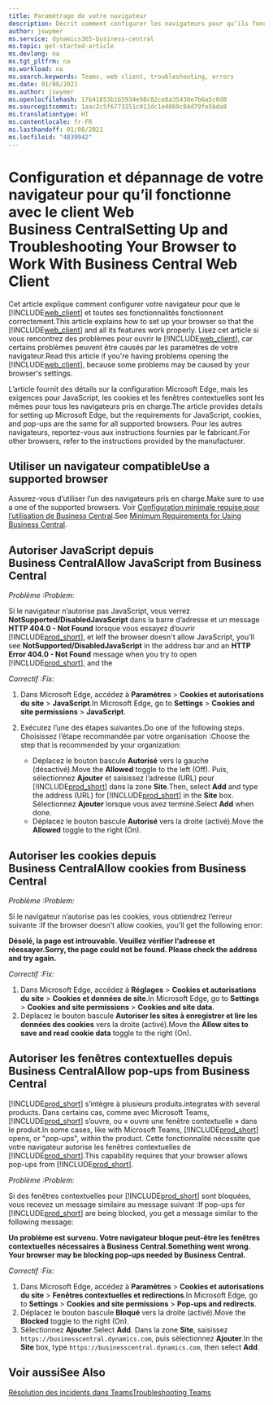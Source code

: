 ```yaml
---
title: Paramétrage de votre navigateur
description: Décrit comment configurer les navigateurs pour qu’ils fonctionnent avec Business Central et les produits qui y sont intégrés.
author: jswymer
ms.service: dynamics365-business-central
ms.topic: get-started-article
ms.devlang: na
ms.tgt_pltfrm: na
ms.workload: na
ms.search.keywords: Teams, web client, troubleshooting, errors
ms.date: 01/08/2021
ms.author: jswymer
ms.openlocfilehash: 17b41653b1b5934e98c82ce8a35430e7b6a5c0d0
ms.sourcegitcommit: 1aac2c5f6773151c011dc1e4069c84d79fe5bda8
ms.translationtype: HT
ms.contentlocale: fr-FR
ms.lasthandoff: 01/08/2021
ms.locfileid: "4839942"
---
```

# <a name="setting-up-and-troubleshooting-your-browser-to-work-with-business-central-web-client"></a><span data-ttu-id="c4dea-103">Configuration et dépannage de votre navigateur pour qu’il fonctionne avec le client Web Business Central</span><span class="sxs-lookup"><span data-stu-id="c4dea-103">Setting Up and Troubleshooting Your Browser to Work With Business Central Web Client</span></span>

<span data-ttu-id="c4dea-104">Cet article explique comment configurer votre navigateur pour que le [!INCLUDE[web_client](includes/web_client.md)] et toutes ses fonctionnalités fonctionnent correctement.</span><span class="sxs-lookup"><span data-stu-id="c4dea-104">This article explains how to set up your browser so that the [!INCLUDE[web_client](includes/web_client.md)] and all its features work properly.</span></span> <span data-ttu-id="c4dea-105">Lisez cet article si vous rencontrez des problèmes pour ouvrir le [!INCLUDE[web_client](includes/web_client.md)], car certains problèmes peuvent être causés par les paramètres de votre navigateur.</span><span class="sxs-lookup"><span data-stu-id="c4dea-105">Read this article if you're having problems opening the [!INCLUDE[web_client](includes/web_client.md)], because some problems may be caused by your browser's settings.</span></span>

<span data-ttu-id="c4dea-106">L’article fournit des détails sur la configuration Microsoft Edge, mais les exigences pour JavaScript, les cookies et les fenêtres contextuelles sont les mêmes pour tous les navigateurs pris en charge.</span><span class="sxs-lookup"><span data-stu-id="c4dea-106">The article provides details for setting up Microsoft Edge, but the requirements for JavaScript, cookies, and pop-ups are the same for all supported browsers.</span></span> <span data-ttu-id="c4dea-107">Pour les autres navigateurs, reportez-vous aux instructions fournies par le fabricant.</span><span class="sxs-lookup"><span data-stu-id="c4dea-107">For other browsers, refer to the instructions provided by the manufacturer.</span></span>  

## <a name="use-a-supported-browser"></a><span data-ttu-id="c4dea-108">Utiliser un navigateur compatible</span><span class="sxs-lookup"><span data-stu-id="c4dea-108">Use a supported browser</span></span>

<span data-ttu-id="c4dea-109">Assurez-vous d’utiliser l’un des navigateurs pris en charge.</span><span class="sxs-lookup"><span data-stu-id="c4dea-109">Make sure to use a one of the supported browsers.</span></span> <span data-ttu-id="c4dea-110">Voir [Configuration minimale requise pour l’utilisation de Business Central](product-requirements.md#recommended-browsers).</span><span class="sxs-lookup"><span data-stu-id="c4dea-110">See [Minimum Requirements for Using Business Central](product-requirements.md#recommended-browsers).</span></span>  

## <a name="allow-javascript-from-business-central"></a><span data-ttu-id="c4dea-111">Autoriser JavaScript depuis Business Central</span><span class="sxs-lookup"><span data-stu-id="c4dea-111">Allow JavaScript from Business Central</span></span>

<span data-ttu-id="c4dea-112">*Problème :*</span><span class="sxs-lookup"><span data-stu-id="c4dea-112">*Problem:*</span></span>

<span data-ttu-id="c4dea-113">Si le navigateur n’autorise pas JavaScript, vous verrez **NotSupported/DisabledJavaScript** dans la barre d’adresse et un message **HTTP 404.0 - Not Found** lorsque vous essayez d’ouvrir [!INCLUDE[prod_short](includes/prod_short.md)], et le</span><span class="sxs-lookup"><span data-stu-id="c4dea-113">If the browser doesn't allow JavaScript, you'll see **NotSupported/DisabledJavaScript** in the address bar and an **HTTP Error 404.0 - Not Found** message when you try to open [!INCLUDE[prod_short](includes/prod_short.md)], and the</span></span> 

<!-- http://localhost:8080/NotSupported/DisabledJavaScript HTTP Error 404.0 - Not Found
The resource you are looking for has been removed, had its name changed, or is temporarily unavailable. -->

<span data-ttu-id="c4dea-114">*Correctif :*</span><span class="sxs-lookup"><span data-stu-id="c4dea-114">*Fix:*</span></span>

1. <span data-ttu-id="c4dea-115">Dans Microsoft Edge, accédez à **Paramètres** > **Cookies et autorisations du site** > **JavaScript**.</span><span class="sxs-lookup"><span data-stu-id="c4dea-115">In Microsoft Edge, go to **Settings** > **Cookies and site permissions** > **JavaScript**.</span></span>
2. <span data-ttu-id="c4dea-116">Exécutez l’une des étapes suivantes.</span><span class="sxs-lookup"><span data-stu-id="c4dea-116">Do one of the following steps.</span></span> <span data-ttu-id="c4dea-117">Choisissez l’étape recommandée par votre organisation :</span><span class="sxs-lookup"><span data-stu-id="c4dea-117">Choose the step that is recommended by your organization:</span></span>

    - <span data-ttu-id="c4dea-118">Déplacez le bouton bascule **Autorisé** vers la gauche (désactivé).</span><span class="sxs-lookup"><span data-stu-id="c4dea-118">Move the **Allowed** toggle to the left (Off).</span></span> <span data-ttu-id="c4dea-119">Puis, sélectionnez **Ajouter** et saisissez l’adresse (URL) pour [!INCLUDE[prod_short](includes/prod_short.md)] dans la zone **Site**.</span><span class="sxs-lookup"><span data-stu-id="c4dea-119">Then, select **Add** and type the address (URL) for [!INCLUDE[prod_short](includes/prod_short.md)] in the **Site** box.</span></span> <span data-ttu-id="c4dea-120">Sélectionnez **Ajouter** lorsque vous avez terminé.</span><span class="sxs-lookup"><span data-stu-id="c4dea-120">Select **Add** when done.</span></span>
    - <span data-ttu-id="c4dea-121">Déplacez le bouton bascule **Autorisé** vers la droite (activé).</span><span class="sxs-lookup"><span data-stu-id="c4dea-121">Move the **Allowed** toggle to the right (On).</span></span>

## <a name="allow-cookies-from-business-central"></a><span data-ttu-id="c4dea-122">Autoriser les cookies depuis Business Central</span><span class="sxs-lookup"><span data-stu-id="c4dea-122">Allow cookies from Business Central</span></span>

<span data-ttu-id="c4dea-123">*Problème :*</span><span class="sxs-lookup"><span data-stu-id="c4dea-123">*Problem:*</span></span>

<span data-ttu-id="c4dea-124">Si le navigateur n’autorise pas les cookies, vous obtiendrez l’erreur suivante :</span><span class="sxs-lookup"><span data-stu-id="c4dea-124">If the browser doesn't allow cookies, you'll get the following error:</span></span>

<span data-ttu-id="c4dea-125">**Désolé, la page est introuvable. Veuillez vérifier l’adresse et réessayer.**</span><span class="sxs-lookup"><span data-stu-id="c4dea-125">**Sorry, the page could not be found. Please check the address and try again.**</span></span> 

<span data-ttu-id="c4dea-126">*Correctif :*</span><span class="sxs-lookup"><span data-stu-id="c4dea-126">*Fix:*</span></span>

1. <span data-ttu-id="c4dea-127">Dans Microsoft Edge, accédez à **Réglages** > **Cookies et autorisations du site** > **Cookies et données de site**.</span><span class="sxs-lookup"><span data-stu-id="c4dea-127">In Microsoft Edge, go to **Settings** > **Cookies and site permissions** > **Cookies and site data**.</span></span>
2. <span data-ttu-id="c4dea-128">Déplacez le bouton bascule **Autoriser les sites à enregistrer et lire les données des cookies** vers la droite (activé).</span><span class="sxs-lookup"><span data-stu-id="c4dea-128">Move the **Allow sites to save and read cookie data** toggle to the right (On).</span></span>  

## <a name="allow-pop-ups-from-business-central"></a><a name="popup"></a><span data-ttu-id="c4dea-129">Autoriser les fenêtres contextuelles depuis Business Central</span><span class="sxs-lookup"><span data-stu-id="c4dea-129">Allow pop-ups from Business Central</span></span>

[!INCLUDE[prod_short](includes/prod_short.md)] <span data-ttu-id="c4dea-130">s’intègre à plusieurs produits.</span><span class="sxs-lookup"><span data-stu-id="c4dea-130">integrates with several products.</span></span> <span data-ttu-id="c4dea-131">Dans certains cas, comme avec Microsoft Teams, [!INCLUDE[prod_short](includes/prod_short.md)] s’ouvre, ou « ouvre une fenêtre contextuelle » dans le produit.</span><span class="sxs-lookup"><span data-stu-id="c4dea-131">In some cases, like with Microsoft Teams, [!INCLUDE[prod_short](includes/prod_short.md)] opens, or "pop-ups", within the product.</span></span> <span data-ttu-id="c4dea-132">Cette fonctionnalité nécessite que votre navigateur autorise les fenêtres contextuelles de [!INCLUDE[prod_short](includes/prod_short.md)].</span><span class="sxs-lookup"><span data-stu-id="c4dea-132">This capability requires that your browser allows pop-ups from [!INCLUDE[prod_short](includes/prod_short.md)].</span></span>

<span data-ttu-id="c4dea-133">*Problème :*</span><span class="sxs-lookup"><span data-stu-id="c4dea-133">*Problem:*</span></span>

<span data-ttu-id="c4dea-134">Si des fenêtres contextuelles pour [!INCLUDE[prod_short](includes/prod_short.md)] sont bloquées, vous recevez un message similaire au message suivant :</span><span class="sxs-lookup"><span data-stu-id="c4dea-134">If pop-ups for [!INCLUDE[prod_short](includes/prod_short.md)] are being blocked, you get a message similar to the following message:</span></span>

<span data-ttu-id="c4dea-135">**Un problème est survenu. Votre navigateur bloque peut-être les fenêtres contextuelles nécessaires à Business Central.**</span><span class="sxs-lookup"><span data-stu-id="c4dea-135">**Something went wrong. Your browser may be blocking pop-ups needed by Business Central.**</span></span>

<!--
Something went wrong
Your browser may be blocking pop-ups needed by Business Central.

Change your browser settings to allow pop-ups or allow this for trusted domains, then try again.
If these settings are managed for your organization, you should contact your administrator for assistance.

Try again
-->
<span data-ttu-id="c4dea-136">*Correctif :*</span><span class="sxs-lookup"><span data-stu-id="c4dea-136">*Fix:*</span></span>

1. <span data-ttu-id="c4dea-137">Dans Microsoft Edge, accédez à **Paramètres** > **Cookies et autorisations du site** > **Fenêtres contextuelles et redirections**.</span><span class="sxs-lookup"><span data-stu-id="c4dea-137">In Microsoft Edge, go to **Settings** > **Cookies and site permissions** > **Pop-ups and redirects**.</span></span>
2. <span data-ttu-id="c4dea-138">Déplacez le bouton bascule **Bloqué** vers la droite (activé).</span><span class="sxs-lookup"><span data-stu-id="c4dea-138">Move the **Blocked** toggle to the right (On).</span></span>
3. <span data-ttu-id="c4dea-139">Sélectionnez **Ajouter**.</span><span class="sxs-lookup"><span data-stu-id="c4dea-139">Select **Add**.</span></span> <span data-ttu-id="c4dea-140">Dans la zone **Site**, saisissez `https://businesscentral.dynamics.com`, puis sélectionnez **Ajouter**.</span><span class="sxs-lookup"><span data-stu-id="c4dea-140">In the **Site** box, type `https://businesscentral.dynamics.com`, then select **Add**.</span></span>

## <a name="see-also"></a><span data-ttu-id="c4dea-141">Voir aussi</span><span class="sxs-lookup"><span data-stu-id="c4dea-141">See Also</span></span>

[<span data-ttu-id="c4dea-142">Résolution des incidents dans Teams</span><span class="sxs-lookup"><span data-stu-id="c4dea-142">Troubleshooting Teams</span></span>](admin-teams-troubleshooting.md)  